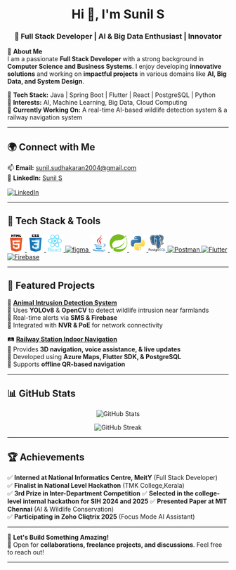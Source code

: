 <h1 align="center">Hi 👋, I'm Sunil S</h1>
<h3 align="center">🚀 Full Stack Developer | AI & Big Data Enthusiast | Innovator</h3>

🌟 **About Me**  
I am a passionate **Full Stack Developer** with a strong background in **Computer Science and Business Systems**. I enjoy developing **innovative solutions** and working on **impactful projects** in various domains like **AI, Big Data, and System Design**.

🔹 **Tech Stack:** Java | Spring Boot | Flutter | React | PostgreSQL | Python  
🔹 **Interests:** AI, Machine Learning, Big Data, Cloud Computing  
🔹 **Currently Working On:** A real-time AI-based wildlife detection system & a railway navigation system  

---

## 🌍 Connect with Me  
📫 **Email:** [sunil.sudhakaran2004@gmail.com](mailto:sunil.sudhakaran2004@gmail.com)  
🔗 **LinkedIn:** [Sunil S](https://www.linkedin.com/in/sunil-s2004/)  

<p align="left">
  <a href="https://www.linkedin.com/in/sunil-s2004/" target="_blank">
    <img align="center" src="https://raw.githubusercontent.com/rahuldkjain/github-profile-readme-generator/master/src/images/icons/Social/linked-in-alt.svg" alt="LinkedIn" height="30" width="40"/>
  </a>
</p>

---

## 🚀 Tech Stack & Tools  
<p align="left">  
  <a href="https://www.w3.org/html/" target="_blank">
    <img src="https://raw.githubusercontent.com/devicons/devicon/master/icons/html5/html5-original-wordmark.svg" alt="HTML5" width="40" height="40"/> 
  </a>  
  <a href="https://www.w3schools.com/css/" target="_blank">
    <img src="https://raw.githubusercontent.com/devicons/devicon/master/icons/css3/css3-original-wordmark.svg" alt="CSS3" width="40" height="40"/> 
  </a>  
  <a href="https://reactjs.org/" target="_blank">
    <img src="https://raw.githubusercontent.com/devicons/devicon/master/icons/react/react-original-wordmark.svg" alt="React" width="40" height="40"/> 
  </a>  
  <a href="https://www.figma.com/" target="_blank" rel="noreferrer">
    <img src="https://www.vectorlogo.zone/logos/figma/figma-icon.svg" alt="figma" width="40" height="40"/> 
  </a>
  <a href="https://www.java.com" target="_blank">
    <img src="https://raw.githubusercontent.com/devicons/devicon/master/icons/java/java-original.svg" alt="Java" width="40" height="40"/> 
  </a>  
  <a href="https://spring.io/" target="_blank">
    <img src="https://raw.githubusercontent.com/devicons/devicon/master/icons/spring/spring-original.svg" alt="Spring Boot" width="40" height="40"/> 
  </a>  
  <a href="https://www.python.org" target="_blank">
    <img src="https://raw.githubusercontent.com/devicons/devicon/master/icons/python/python-original.svg" alt="Python" width="40" height="40"/> 
  </a>  
  <a href="https://www.postgresql.org" target="_blank">
    <img src="https://raw.githubusercontent.com/devicons/devicon/master/icons/postgresql/postgresql-original-wordmark.svg" alt="PostgreSQL" width="40" height="40"/> 
  </a>  
  <a href="https://postman.com" target="_blank">
    <img src="https://www.vectorlogo.zone/logos/getpostman/getpostman-icon.svg" alt="Postman" width="40" height="40"/> 
  </a>  
  <a href="https://flutter.dev" target="_blank">
    <img src="https://www.vectorlogo.zone/logos/flutterio/flutterio-icon.svg" alt="Flutter" width="40" height="40"/> 
  </a>  
  <a href="https://firebase.google.com/" target="_blank">
    <img src="https://www.vectorlogo.zone/logos/firebase/firebase-icon.svg" alt="Firebase" width="40" height="40"/> 
  </a>  
</p>  

---

## 📌 Featured Projects  
🚀 **[Animal Intrusion Detection System](https://github.com/your-repo)**  
🔹 Uses **YOLOv8** & **OpenCV** to detect wildlife intrusion near farmlands  
🔹 Real-time alerts via **SMS & Firebase**  
🔹 Integrated with **NVR & PoE** for network connectivity  

🛤️ **[Railway Station Indoor Navigation](https://github.com/your-repo)**  
🔹 Provides **3D navigation, voice assistance, & live updates**  
🔹 Developed using **Azure Maps, Flutter SDK, & PostgreSQL**  
🔹 Supports **offline QR-based navigation**  

---

## 📊 GitHub Stats  
<p align="center">
  <img src="https://github-readme-stats.vercel.app/api?username=sunil-s2004&show_icons=true&theme=tokyonight" alt="GitHub Stats" />
</p>

<p align="center">
  <img src="https://github-readme-streak-stats.herokuapp.com/?user=sunil-s2004&theme=tokyonight" alt="GitHub Streak" />
</p>

---

## 🏆 Achievements  
✅ **Interned at National Informatics Centre, MeitY** (Full Stack Developer)  
✅ **Finalist in National Level Hackathon** (TMK College,Kerala)  
✅ **3rd Prize in Inter-Department Competition** 
✅ **Selected in the college-level internal hackathon for SIH 2024 and 2025** 
✅ **Presented Paper at MIT Chennai** (AI & Wildlife Conservation)  
✅ **Participating in Zoho Cliqtrix 2025** (Focus Mode AI Assistant)  

---

🚀 **Let's Build Something Amazing!**  
🌟 Open for **collaborations, freelance projects, and discussions**. Feel free to reach out!  

---

